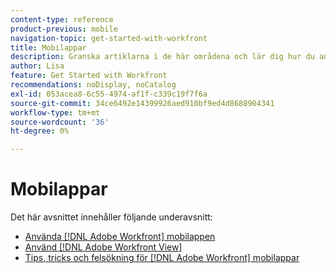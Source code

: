 ```yaml
---
content-type: reference
product-previous: mobile
navigation-topic: get-started-with-workfront
title: Mobilappar
description: Granska artiklarna i de här områdena och lär dig hur du använder  [!DNL Adobe Workfront] mobilapparna.
author: Lisa
feature: Get Started with Workfront
recommendations: noDisplay, noCatalog
exl-id: 053acea8-6c55-4974-af1f-c339c19f7f6a
source-git-commit: 34ce6492e14399926aed910bf9ed4d8688904341
workflow-type: tm+mt
source-wordcount: '36'
ht-degree: 0%

---
```


# Mobilappar

Det här avsnittet innehåller följande underavsnitt:

* [Använda  [!DNL Adobe Workfront] mobilappen](../../workfront-basics/mobile-apps/using-the-workfront-mobile-app/use-the-mobile-app.md)
* [Använd  [!DNL Adobe Workfront View]](../../workfront-basics/mobile-apps/using-workfront-view/use-workfront-view.md)
* [Tips, tricks och felsökning för  [!DNL Adobe Workfront] mobilappar](../../workfront-basics/mobile-apps/tips-tricks-and-troubleshooting/tips-tricks-and-troubleshooting-mobile.md)
